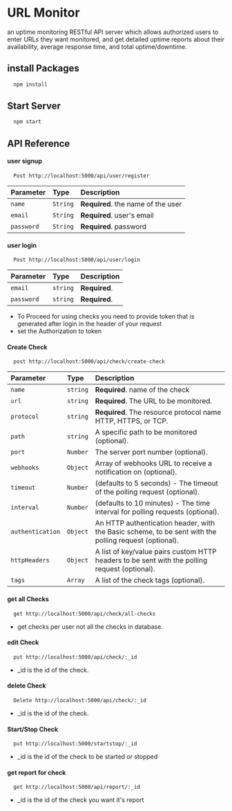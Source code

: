 # URL Monitor

an uptime monitoring RESTful API server which allows authorized users to enter URLs they want monitored, and get detailed uptime reports about their availability, average response time, and total uptime/downtime.

## install Packages

```bash
  npm install
```

## Start Server

```bash
  npm start
```

## API Reference

#### user signup

```http
  Post http://localhost:5000/api/user/register
```

| Parameter  | Type     | Description                        |
| :--------- | :------- | :--------------------------------- |
| `name`     | `String` | **Required**. the name of the user |
| `email`    | `String` | **Required**. user's email         |
| `password` | `String` | **Required**. password             |

#### user login

```http
  Post http://localhost:5000/api/user/login
```

| Parameter  | Type     | Description   |
| :--------- | :------- | :------------ |
| `email`    | `string` | **Required**. |
| `password` | `string` | **Required**. |

- To Proceed for using checks you need to provide token that is generated after login in the header of your request
- set the Authorization to token

#### Create Check

```http
  post http://localhost:5000/api/check/create-check
```

| Parameter        | Type     | Description                                                                                           |
| :--------------- | :------- | :---------------------------------------------------------------------------------------------------- |
| `name`           | `string` | **Required**. name of the check                                                                       |
| `url`            | `string` | **Required**. The URL to be monitored.                                                                |
| `protocol`       | `string` | **Required**. The resource protocol name HTTP, HTTPS, or TCP.                                         |
| `path`           | `string` | A specific path to be monitored (optional).                                                           |
| `port`           | `Number` | The server port number (optional).                                                                    |
| `webhooks`       | `Object` | Array of webhooks URL to receive a notification on (optional).                                        |
| `timeout`        | `Number` | (defaults to 5 seconds) - The timeout of the polling request (optional).                              |
| `interval`       | `Number` | (defaults to 10 minutes) - The time interval for polling requests (optional).                         |
| `authentication` | `Object` | An HTTP authentication header, with the Basic scheme, to be sent with the polling request (optional). |
| `httpHeaders`    | `Object` | A list of key/value pairs custom HTTP headers to be sent with the polling request (optional).         |
| `tags`           | `Array`  | A list of the check tags (optional).                                                                  |

#### get all Checks

```http
  get http://localhost:5000/api/check/all-checks
```

- get checks per user not all the checks in database.

#### edit Check

```http
  put http://localhost:5000/api/check/:_id
```

- \_id is the id of the check.

#### delete Check

```http
  Delete http://localhost:5000/api/check/:_id
```

- \_id is the id of the check.

#### Start/Stop Check

```http
  put http://localhost:5000/startstop/:_id
```

- \_id is the id of the check to be started or stopped

#### get report for check

```http
  get http://localhost:5000/api/report/:_id
```

- \_id is the id of the check you want it's report
